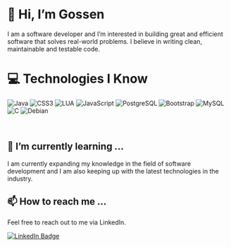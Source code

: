 # 👋 Hi, I’m Gossen

I am a software developer and I’m interested in building great and efficient software that solves real-world problems. I believe in writing clean, maintainable and testable code.

# 💻 Technologies I Know

![Java](https://www.google.com)
![CSS3](https://www.google.com)
![LUA](https://www.google.com)
![JavaScript](https://www.google.com)
![PostgreSQL](https://www.google.com)
![Bootstrap](https://www.google.com)
![MySQL](https://www.google.com)
![C](https://www.google.com)
![Debian](https://www.google.com)


<br>

## 🌱 I’m currently learning ...

I am currently expanding my knowledge in the field of software development and I am also keeping up with the latest technologies in the industry.

## 📫 How to reach me ...

Feel free to reach out to me via LinkedIn.

[![LinkedIn Badge](https://img.shields.io/badge/-LinkedIn-black.svg?style=flat-square&logo=linkedin&colorB=555)](https://linkedin.com/in/mamadousaliou-bah)
